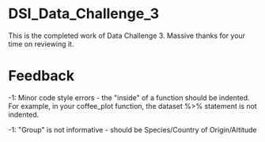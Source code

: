 # DSI_Data_Challenge_3

This is the completed work of Data Challenge 3. Massive thanks for your time on reviewing it.

# Feedback

-1: Minor code style errors - the "inside" of a function should be indented. For example, in your coffee_plot function, the dataset %>% statement is not indented.

-1: "Group" is not informative - should be Species/Country of Origin/Altitude
